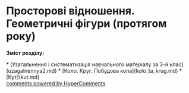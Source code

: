 <div id="hypercomments_widget" class="js-hypercomments-widget invisible"></div>

# Просторові відношення. Геометричні фігури (протягом року)
<p><b>Зміст розділу:</b></p>
   * [Узагальнення і систематизація навчального матеріалу за 3-й клас](uzagalnennya2.md)
   * [Коло. Круг. Побудова кола](kolo_ta_krug.md)
   * [Кут](kut.md)

<div class="js-hypercomments-container">
    <a href="http://hypercomments.com" class="hc-link" title="comments widget">comments powered by HyperComments</a>
</div>